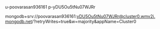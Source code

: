 u-poovarasan936161
p-yDU5Ou5tNu07WJRr



mongodb+srv://poovarasan936161:yDU5Ou5tNu07WJRr@cluster0.wmv2i.mongodb.net/?retryWrites=true&w=majority&appName=Cluster0